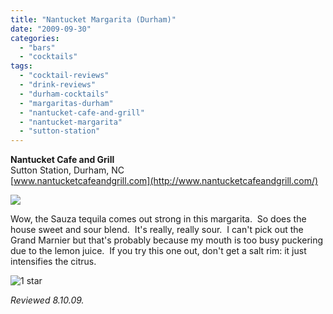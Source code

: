 ```yaml
---
title: "Nantucket Margarita (Durham)"
date: "2009-09-30"
categories:
  - "bars"
  - "cocktails"
tags:
  - "cocktail-reviews"
  - "drink-reviews"
  - "durham-cocktails"
  - "margaritas-durham"
  - "nantucket-cafe-and-grill"
  - "nantucket-margarita"
  - "sutton-station"
---
```


**Nantucket Cafe and Grill**\
Sutton Station, Durham, NC\
[www.nantucketcafeandgrill.com](http://www.nantucketcafeandgrill.com/)

![](http://www.thegourmez.com/gourmez/photos/nantucketmargarita.jpg)

Wow, the Sauza tequila comes out strong in this margarita.  So does the house sweet and sour blend.  It's really, really sour.  I can't pick out the Grand Marnier but that's probably because my mouth is too busy puckering due to the lemon juice.  If you try this one out, don't get a salt rim: it just intensifies the citrus.




<div class="caption">

![1 star](http://s3.amazonaws.com/thegourmez-wpmedia/2009/04/rating_olive1.gif "rating_olive1")</div>


_Reviewed 8.10.09._
